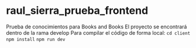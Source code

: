 # raul_sierra_prueba_frontend
Prueba de conocimientos para Books and Books
El proyecto se encontrará dentro de la rama develop
Para compilar el código de forma local: `cd client` `npm install` `npm run dev`
